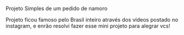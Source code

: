 Projeto Simples de um pedido de namoro

Projeto ficou famoso pelo Brasil inteiro através dos vídeos postado no instagram,
e enrão resolvi fazer esse mini projeto para alegrar vcs!
